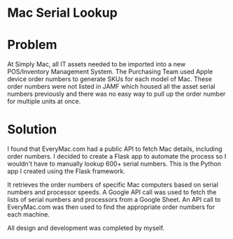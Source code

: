 # Mac Serial Lookup

# Problem
At Simply Mac, all IT assets needed to be imported into a new POS/Inventory Management System. The Purchasing Team used Apple device order numbers to
generate SKUs for each model of Mac. These order numbers were not listed in JAMF which housed all the asset serial numbers previously and there was no
easy way to pull up the order number for multiple units at once.

# Solution
I found that EveryMac.com had a public API to fetch Mac details, including order numbers. I decided to create a Flask app to automate the process so I
wouldn't have to manually lookup 600+ serial numbers. This is the Python app I created using the Flask framework. 

It retrieves the order numbers of specific Mac computers based on serial numbers and processor speeds. A Google API call was used to fetch the lists
of serial numbers and processors from a Google Sheet. An API call to EveryMac.com was then used to find the appropriate order numbers for each machine.

All design and development was completed by myself.
